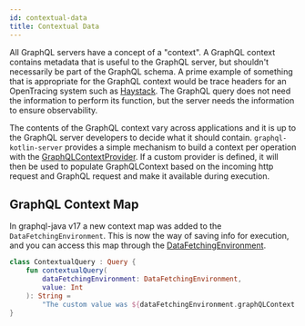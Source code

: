 ```yaml
---
id: contextual-data
title: Contextual Data
---
```


All GraphQL servers have a concept of a "context". A GraphQL context contains metadata that is useful to the GraphQL
server, but shouldn't necessarily be part of the GraphQL schema. A prime example of something that is appropriate
for the GraphQL context would be trace headers for an OpenTracing system such as
[Haystack](https://expediadotcom.github.io/haystack). The GraphQL query does not need the information to perform
its function, but the server needs the information to ensure observability.

The contents of the GraphQL context vary across applications and it is up to the GraphQL server developers to decide
what it should contain. `graphql-kotlin-server` provides a simple mechanism to build a context per operation with the
[GraphQLContextProvider](../../server/graphql-context-provider.md).
If a custom provider is defined, it will then be used to populate GraphQLContext based on the incoming http request and GraphQL request and make
it available during execution.

## GraphQL Context Map
In graphql-java v17 a new context map was added to the `DataFetchingEnvironment`. This is now the way of saving info for execution, and
you can access this map through the [DataFetchingEnvironment](./data-fetching-environment.md).

```kotlin
class ContextualQuery : Query {
    fun contextualQuery(
        dataFetchingEnvironment: DataFetchingEnvironment,
        value: Int
    ): String =
        "The custom value was ${dataFetchingEnvironment.graphQLContext.get("foo")} and the value was $value"
}
```
